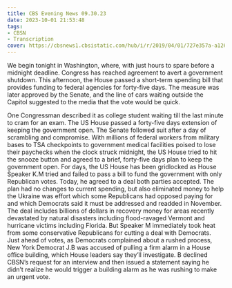 ```yaml
---
title: CBS Evening News 09.30.23
date: 2023-10-01 21:53:48
tags:
- CBSN
- Transcription
cover: https://cbsnews1.cbsistatic.com/hub/i/r/2019/04/01/727e357a-a126-4138-a2c5-4d3222669d57/thumbnail/640x360/3ff2761028dc5c65cc4f07acd54bcd5c/cbsn2-logo-1920x1080.jpg
---
```

We begin tonight in Washington, where, with just hours to spare before a midnight deadline. Congress has reached agreement to avert a government shutdown. This afternoon, the House passed a short-term spending bill that provides funding to federal agencies for forty-five days. The measure was later approved by the Senate, and the line of cars waiting outside the Capitol suggested to the media that the vote would be quick. 

One Congressman described it as college student waiting till the last minute to cram for an exam. The US House passed a forty-five days extension of keeping the government open. The Senate followed suit after a day of scrambling and compromise. With millions of federal workers from military bases to TSA checkpoints to government medical facilities poised to lose their paychecks when the clock struck midnight, the US House tried to hit the snooze button and agreed to a brief, forty-five days plan to keep the government open. For days, the US House has been gridlocked as House Speaker K.M tried and failed to pass a bill to fund the government with only Republican votes. Today, he agreed to a deal both parties accepted. The plan had no changes to current spending, but also eliminated money to help the Ukraine was effort which some Republicans had opposed paying for and which Democrats said it must be addressed and readded in November. The deal includes billions of dollars in recovery money for areas recently devastated by natural disasters including flood-ravaged Vermont and hurricane victims including Florida. But Speaker M immediately took heat from some conservative Republicans for cutting a deal with Democrats. Just ahead of votes, as Democrats complained about a rushed process, New York Democrat J.B was accused of pulling a firm alarm in a House office building, which House leaders say they’ll investigate. B declined CBSN’s request for an interview and then issued a statement saying he didn’t realize he would trigger a building alarm as he was rushing to make an urgent vote. 
